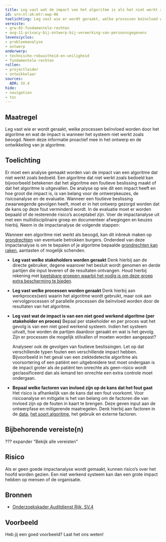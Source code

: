 ```yaml
---
title: Leg vast wat de impact van het algoritme is als het niet werkt zoals beoogd
id: urn:nl:ak:mtr:owp-06
toelichting: Leg vast wie er wordt geraakt, welke processen beïnvloed worden door het algoritme en wat de impact is wanneer het systeem niet werkt zoals beoogd. Neem deze informatie proactief mee in het ontwerp en de ontwikkeling van je algoritme. 
vereiste:
- grw-01-fundamentele-rechten
- avg-11-privacy-bij-ontwerp-bij-verwerking-van-persoonsgegevens
levenscyclus:
- probleemanalyse
- ontwerp
onderwerp:
- technische-robuustheid-en-veiligheid
- fundamentele-rechten
rollen:
- projectleider
- ontwikkelaar
sources:
  ADR: SV.4
hide:
- navigation
- toc
---
```


<!-- tags -->

## Maatregel
Leg vast wie er wordt geraakt, welke processen beïnvloed worden door het algoritme en wat de impact is wanneer het systeem niet werkt zoals beoogd. Neem deze informatie proactief mee in het ontwerp en de ontwikkeling van je algoritme. 

## Toelichting
Er moet een analyse gemaakt worden van de impact van een algoritme dat niet werkt zoals bedoeld. 
Een algoritme dat niet werkt zoals bedoeld kan bijvoorbeeld betekenen dat het algoritme een foutieve beslissing maakt of dat het algoritme is uitgevallen. 
De analyse op wie dit een impact heeft en hoe groot die impact is, is van belang voor de ontwerpkeuzes, de risicoanalyse en de evaluatie. 
Wanneer een foutieve beslissing zwaarwegende gevolgen heeft, moet er in het ontwerp gezorgd worden dat de kans op deze fout verminderd wordt.
In de evaluatie moet er worden bepaald of de resterende risico’s acceptabel zijn. 
Voer de impactanalyse uit met een multidisciplinaire groep en documenteer afwegingen en keuzes hierbij. Neem in de impactanalyse de volgende stappen:

Wanneer een algoritme niet werkt als beoogd, kan dit inbreuk maken op [grondrechten](../../onderwerpen/fundamentele-rechten.md) van eventuele betrokken burgers. 
Onderdeel van deze impactanalyse is om te bepalen of je algoritme bepaalde [grondrechten kan raken](2-owp-07-afwegen-grondrechten.md), aantasten of mogelijk schenden. 

- **Leg vast welke stakeholders worden geraakt**
Denk hierbij aan de directe gebruiker, degene waarover het besluit wordt genomen en derde partijen die input leveren of de resultaten ontvangen. Houd hierbij rekening met [kwetsbare groepen waarbij het nodig is om deze groep extra bescherming te bieden](2-owp-07-afwegen-grondrechten.md). 

- **Leg vast welke processen worden geraakt**
Denk hierbij aan werkproces(sen) waarin het algoritme wordt gebruikt, maar ook aan vervolgprocessen of parallelle processen die beïnvloed worden door de resultaten van het algoritme.

- **Leg vast wat de impact is van een niet goed werkend algoritme (per stakeholder en proces)**
Bepaal per stakeholder en per proces wat het gevolg is van een niet goed werkend systeem. Indien het systeem uitvalt, hoe worden de partijen daardoor geraakt en wat is het gevolg. Zijn er processen die mogelijk stilvallen of moeten worden aangepast?  

    Analyseer ook de gevolgen van foutieve beslissingen. 
    Let op dat verschillende typen fouten een verschillende impact hebben. 
    Bijvoorbeeld in het geval van een ziektedetectie algoritme als voorsortering of een patiënt een uitgebreidere test moet ondergaan is de impact groter als de patiënt ten onrechte als geen-risico wordt geclassificeerd dan als iemand ten onrechte een extra controle moet ondergaan. 

- **Bepaal welke factoren van invloed zijn op de kans dat het fout gaat**
Het risico is afhankelijk van de kans dat een fout voorkomt. Voor risicoanalyse en mitigatie is het van belang om de factoren die van invloed zijn op de fouten in kaart te brengen. Deze geven input aan de ontwerpfase en mitigerende maatregelen. Denk hierbij aan factoren in de [data](3-dat-01-datakwaliteit.md), [het soort algoritme](2-owp-05-soort-algoritme.md), het gebruik en externe factoren. 


## Bijbehorende vereiste(n)
??? expander "Bekijk alle vereisten"
    <!-- list_vereisten_on_maatregelen_page -->

## Risico
Als er geen goede impactanalyse wordt gemaakt, kunnen risico’s over het hoofd worden gezien. Een niet werkend systeem kan dan een grote impact hebben op mensen of de organisatie. 

## Bronnen
- [Onderzoekskader Auditdienst Rijk, SV.4](https://www.rijksoverheid.nl/documenten/rapporten/2023/07/11/onderzoekskader-algoritmes-adr-2023)

## Voorbeeld

Heb jij een goed voorbeeld? Laat het ons weten!

